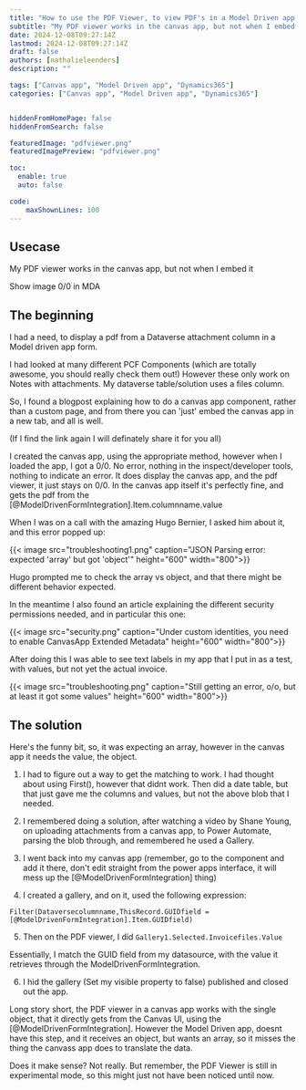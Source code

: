 ```yaml
---
title: "How to use the PDF Viewer, to view PDF's in a Model Driven app from an attachment column"
subtitle: "My PDF viewer works in the canvas app, but not when I embed it"
date: 2024-12-08T09:27:14Z
lastmod: 2024-12-08T09:27:14Z
draft: false
authors: [nathalieleenders]
description: ""

tags: ["Canvas app", "Model Driven app", "Dynamics365"]
categories: ["Canvas app", "Model Driven app", "Dynamics365"]


hiddenFromHomePage: false
hiddenFromSearch: false

featuredImage: "pdfviewer.png"
featuredImagePreview: "pdfviewer.png"

toc:
  enable: true
  auto: false

code:
    maxShownLines: 100
---
```

## Usecase

My PDF viewer works in the canvas app, but not when I embed it

Show image 0/0 in MDA

## The beginning

I had a need, to display a pdf from a Dataverse attachment column in a Model driven app form.

I had looked at many different PCF Components (which are totally awesome, you should really check them out!)
However these only work on Notes with attachments. My dataverse table/solution uses a files column.

So, I found a blogpost explaining how to do a canvas app component, rather than a custom page, and from there you can 'just' embed the canvas app in a new tab, and all is well.

(If I find the link again I will definately share it for you all)

I created the canvas app, using the appropriate method, however when I loaded the app, I got a 0/0. No error, nothing in the inspect/developer tools, nothing to indicate an error. It does display the canvas app, and the pdf viewer, it just stays on 0/0.
In the canvas app itself it's perfectly fine, and gets the pdf from the [@ModelDrivenFormIntegration].Item.columnname.value

When I was on a call with the amazing Hugo Bernier, I asked him about it, and this error popped up:

{{< image src="troubleshooting1.png" caption="JSON Parsing error: expected 'array' but got 'object'" height="600" width="800">}}

Hugo prompted me to check the array vs object, and that there might be different behavior expected.

In the meantime I also found an article explaining the different security permissions needed, and in particular this one:

{{< image src="security.png" caption="Under custom identities, you need to enable CanvasApp Extended Metadata" height="600" width="800">}}

After doing this I was able to see text labels in my app that I put in as a test, with values, but not yet the actual invoice.

{{< image src="troubleshooting.png" caption="Still getting an error, o/o, but at least it got some values" height="600" width="800">}}

## The solution

Here's the funny bit, so, it was expecting an array, however in the canvas app it needs the value, the object.
1. I had to figure out a way to get the matching to work. I had thought about using First(), however that didnt work. Then did a date table, but that just gave me the columns and values, but not the above blob that I needed.

2. I remembered doing a solution, after watching a video by Shane Young, on uploading attachments from a canvas app, to Power Automate, parsing the blob through, and remembered he used a Gallery.

3. I went back into my canvas app (remember, go to the component and add it there, don't edit straight from the power apps interface, it will mess up the [@ModelDrivenFormIntegration] thing)

4. I created a gallery, and on it, used the following expression:

`Filter(Dataversecolumnname,ThisRecord.GUIDfield = [@ModelDrivenFormIntegration].Item.GUIDfield)`

5. Then on the PDF viewer, I did `Gallery1.Selected.Invoicefiles.Value`

Essentially, I match the GUID field from my datasource, with the value it retrieves through the ModelDrivenFormIntegration.

6. I hid the gallery (Set my visible property to false) published and closed out the app.

Long story short, the PDF viewer in a canvas app works with the single object, that it directly gets from the Canvas UI, using the [@ModelDrivenFormIntegration]. However the Model Driven app, doesnt have this step, and it receives an object, but wants an array, so it misses the thing the canvass app does to translate the data.

Does it make sense? Not really. But remember, the PDF Viewer is still in experimental mode, so this might just not have been noticed until now.